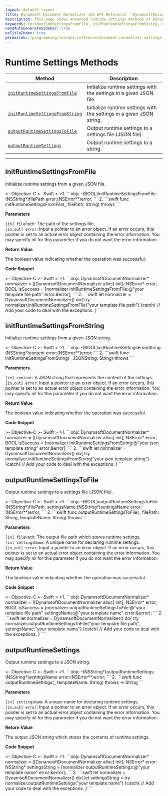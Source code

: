 ```yaml
---
layout: default-layout
title: Dynamsoft Document Normalizer iOS API Reference - DynamsoftDocumentNormalizer Runtime Settings Advanced Methods
description: This page shows advanced runtime settings methods of Dynamsoft Document Normalizer for iOS SDK.
keywords: initRuntimeSettingsFromFile, initRuntimeSettingsFromString, outputRuntimeSettingsToFile, outputRuntimeSettings, runtime settings advanced methods, DynamsoftDocumentNormalizer, api reference, ios
needAutoGenerateSidebar: true
noTitleIndex: true
permalink: /programming/ios/api-reference/document-normalizer-settings.html
---
```


# Runtime Settings Methods

  | Method               | Description |
  |----------------------|-------------|
  | [`initRuntimeSettingsFromFile`](#initruntimesettingsfromfile)  | Initialize runtime settings with the settings in a given JSON file. |
  | [`initRuntimeSettingsFromString`](#initruntimesettingsfromstring) | Initialize runtime settings with the settings in a given JSON string. |
  | [`outputRuntimeSettingsToFile`](#outputruntimesettingstofile) | Output runtime settings to a settings file (JSON file). |
  | [`outputRuntimeSettings`](#outputruntimesettings) | Output runtime settings to a string. |

  ---

## initRuntimeSettingsFromFile

Initialize runtime settings from a given JSON file.

<div class="sample-code-prefix"></div>
>- Objective-C
>- Swift
>
>1. 
```objc
-(BOOL)initRuntimeSettingsFromFile:(NSString*)filePath error:(NSError**)error;
```
2. 
```swift
func initRuntimeSettingsFromFile(_ filePath: String) throws
```

**Parameters**

`[in] filePath`: The path of the settings file.  
`[in,out] error`: Input a pointer to an error object. If an error occurs, this pointer is set to an actual error object containing the error information. You may specify nil for this parameter if you do not want the error information.

**Return Value**

The boolean value indicating whether the operation was successful.

**Code Snippet**

<div class="sample-code-prefix"></div>
>- Objective-C
>- Swift
>
>1. 
```objc
DynamsoftDocumentNormalizer* normalizer = [[DynamsoftDocumentNormalizer alloc] init];
NSError* error;
BOOL isSuccess = [normalizer initRuntimeSettingsFromFile:@"your template file path" error:&error];
```
2. 
```swift
let normalizer = DynamsoftDocumentNormalizer()
do{
   try normalizer.initRuntimeSettingsFromFile("your template file path")
}catch{
   // Add your code to deal with the exceptions.
}
```

## initRuntimeSettingsFromString

Initialize runtime settings from a given JSON string.

<div class="sample-code-prefix"></div>
>- Objective-C
>- Swift
>
>1. 
```objc
-(BOOL)initRuntimeSettingsFromString:(NSString*)content error:(NSError**)error;
```
2. 
```swift
func initRuntimeSettingsFromString(_ JSONString: String) throws
```

**Parameters**

`[in] content`: A JSON string that represents the content of the settings.  
`[in,out] error`: Input a pointer to an error object. If an error occurs, this pointer is set to an actual error object containing the error information. You may specify nil for this parameter if you do not want the error information.

**Return Value**

The boolean value indicating whether the operation was successful.

**Code Snippet**

<div class="sample-code-prefix"></div>
>- Objective-C
>- Swift
>
>1. 
```objc
DynamsoftDocumentNormalizer* normalizer = [[DynamsoftDocumentNormalizer alloc] init];
NSError* error;
BOOL isSuccess = [normalizer initRuntimeSettingsFromString:@"your json template string" error:&error];
```
2. 
```swift
let normalizer = DynamsoftDocumentNormalizer()
do{
   try normalizer.initRuntimeSettingsFromString("your json template string")
}catch{
   // Add your code to deal with the exceptions.
}
```

## outputRuntimeSettingsToFile

Output runtime settings to a settings file (JSON file).

<div class="sample-code-prefix"></div>
>- Objective-C
>- Swift
>
>1. 
```objc
-(BOOL)outputRuntimeSettingsToFile:(NSString*)filePath, settingsName:(NSString*)settingsName error:(NSError**)error;
```
2. 
```swift
func outputRuntimeSettingsToFile(_ filePath: String, templateName: String) throws
```

**Parameters**

`[in] filePath`: The output file path which stores runtime settings.  
`[in] settingsName`: A unique name for declaring runtime settings.  
`[in,out] error`: Input a pointer to an error object. If an error occurs, this pointer is set to an actual error object containing the error information. You may specify nil for this parameter if you do not want the error information.

**Return Value**

The boolean value indicating whether the operation was successful.

**Code Snippet**

<div class="sample-code-prefix"></div>
>- Objective-C
>- Swift
>
>1. 
```objc
DynamsoftDocumentNormalizer* normalizer = [[DynamsoftDocumentNormalizer alloc] init];
NSError* error;
BOOL isSuccess = [normalizer outputRuntimeSettingsToFile:@"your template file path" settingsName:@"your template name" error:&error];
```
2. 
```swift
let normalizer = DynamsoftDocumentNormalizer()
do{
   try normalizer.outputRuntimeSettingsToFile("your template file path", settingsName:"your template name")
}catch{
   // Add your code to deal with the exceptions.
}
```

## outputRuntimeSettings

Output runtime settings to a JSON string.

<div class="sample-code-prefix"></div>
>- Objective-C
>- Swift
>
>1. 
```objc
-(NSString*)outputRuntimeSettings:(NSString*)settingsName error:(NSError**)error;
```
2. 
```swift
func outputRuntimeSettings(_ templateName: String) throws -> String
```

**Parameters** 

`[in] settingsName` A unique name for declaring runtime settings.  
`[in,out] error`: Input a pointer to an error object. If an error occurs, this pointer is set to an actual error object containing the error information. You may specify nil for this parameter if you do not want the error information.

**Return Value**

The output JSON string which stores the contents of runtime settings.

**Code Snippet**

<div class="sample-code-prefix"></div>
>- Objective-C
>- Swift
>
>1. 
```objc
DynamsoftDocumentNormalizer* normalizer = [[DynamsoftDocumentNormalizer alloc] init];
NSError* error;
NSString* settingsString = [normalizer outputRuntimeSettings:@"your template name" error:&error];
```
2. 
```swift
let normalizer = DynamsoftDocumentNormalizer()
do{
   let settingsString = try normalizer.outputRuntimeSettings("your template name")
}catch{
   // Add your code to deal with the exceptions.
}
```
